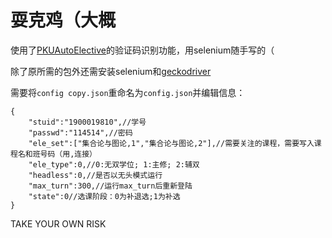 # 耍克鸡（大概

使用了[PKUAutoElective](https://github.com/zhongxinghong/PKUAutoElective)的验证码识别功能，用selenium随手写的（

除了原所需的包外还需安装selenium和[geckodriver](https://github.com/mozilla/geckodriver/releases)

需要将`config copy.json`重命名为`config.json`并编辑信息：

```
{
    "stuid":"1900019810",//学号
    "passwd":"114514",//密码
    "ele_set":["集合论与图论,1","集合论与图论,2"],//需要关注的课程，需要写入课程名和班号码（用,连接）
    "ele_type":0,//0:无双学位; 1:主修; 2:辅双
    "headless":0,//是否以无头模式运行
    "max_turn":300,//运行max_turn后重新登陆
    "state":0//选课阶段：0为补退选;1为补选
}
```
TAKE YOUR OWN RISK  